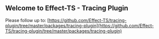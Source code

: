 ## Welcome to Effect-TS - Tracing Plugin

Please follow up to: [https://github.com/Effect-TS/tracing-plugin/tree/master/packages/tracing-plugin](https://github.com/Effect-TS/tracing-plugin/tree/master/packages/tracing-plugin)
